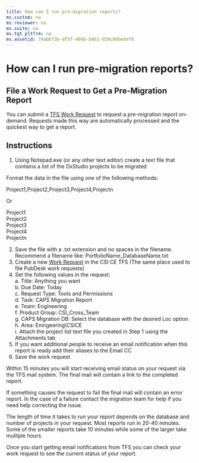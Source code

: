 ```yaml
---
title: How can I run pre-migration reports?
ms.custom: na
ms.reviewer: na
ms.suite: na
ms.tgt_pltfrm: na
ms.assetid: 74abb73b-df57-466b-b4b1-d29c80bedaf8
---
```

# How can I run pre-migration reports?
## File a Work Request to Get a Pre-Migration Report
You can submit a [TFS Work Request](http://vstfcsd:8080/tfs/CSI/Engineering/CSICE/_workItems/create/Work%20Request?%5BCSI.Questions.RequestType%5D=Tools+and+Permissions&%5BCSI.Questions.Task%5D=CAPS+Migration+Report&%5BCSI.Questions.Teams%5D=Engineering) to request a pre-migration report on-demand. Requests made this way are automatically processed and the quickest way to get a report.

## Instructions

1. Using Notepad.exe (or any other text editor) create a text file that contains a list of the DxStudio projects to be migrated

  Format the data in the file using one of the following methods:

  Project1,Project2,Project3,Project4,Projectn

  Or

  Project1<br>
  Project2<br>
  Project3<br>
  Project4<br>
  Projectn

2. Save the file with a .txt extension and no spaces in the filename. Recommend a filename like: PortfolioName_DatabaseName.txt
3. Create a new [Work Request](http://vstfcsd:8080/tfs/CSI/Engineering/CSICE/_workItems/create/Work%20Request?%5BCSI.Questions.RequestType%5D=Tools+and+Permissions&%5BCSI.Questions.Task%5D=CAPS+Migration+Report&%5BCSI.Questions.Teams%5D=Engineering) in the CSI CE TFS (The same place used to file PubDesk work requests)
4. Set the following values in the request:<br>
   a. Title: Anything you want<br>
   b. Due Date: Today<br>
   c. Request Type: Tools and Permissions<br>
   d. Task: CAPS Migration Report<br>
   e. Team: Engineering<br>
   f. Product Group: CSI_Cross_Team<br>
   g. CAPS Migration DB: Select the database with the desired Loc option<br>
   h. Area: Eningeering\\CSICE<br>
   i. Attach the project list text file you created in Step 1 using the Attachments tab<br>
5. If you want additional people to receive an email notification when this report is ready add their aliases to the Email CC
6. Save the work request

Within 15 minutes you will start receiving email status on your request via the TFS mail system. The final mail will contain a link to the completed report.

If something causes the request to fail the final mail will contain an error report. In the case of a failure contact the migration team for help if you need help correcting the issue.

The length of time it takes to run your report depends on the database and number of projects in your request. Most reports run in 20-40 minutes. Some of the smaller reports take 10 minutes while some of the larger take mulitple hours.

Once you start getting email notifications from TFS you can check your work request to see the current status of your report.
